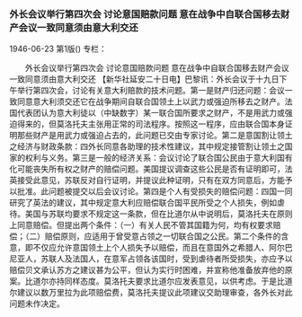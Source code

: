 ### 外长会议举行第四次会  讨论意国赔款问题  意在战争中自联合国移去财产会议一致同意须由意大利交还

1946-06-23
第1版()
专栏：

　　外长会议举行第四次会
    讨论意国赔款问题
    意在战争中自联合国移去财产会议一致同意须由意大利交还
    【新华社延安二十日电】巴黎讯：外长会议于十九日下午举行第四次会，讨论有关意大利赔款的技术问题。第一是财产归还问题：会议一致同意意大利须交还它在战争期间自联合国领土上以武力或强迫所移去之财产。法国代表团认为意大利徒以（中缺数字）某一联合国所要求之财产，不是用武力或强迫得来的，但莫洛托夫主张用正常的司法程序。按照这一程序，应由联合国本身证明那些财产是用武力或强迫占去的，此问题已交由专家讨论。第二是意国割让领土之经济与财政条款：四外长同意各助理的技术性建议，其中规定接管割让领土之国家的权利与义务。第三是一般的经济关系：会议讨论了联合国公民由于意大利国有化可能丧失所有权之财产的赔偿问题。美国提议调查这些公民是否有证明即可，法英接受此意见，苏联反对自行证明，并提议此种证明，只有在双方同意后，方能予以批准。此问题被提交以后会议讨论。第四是个人有受损失的赔偿问题：四国一同研究了英法的建议，其中规定意大利应赔偿联合国平民所受之个人损失，例如虐待。美国与苏联均要求不规定这一条款，但在比道尔从中说明后，莫洛托夫在原则上同意赔偿。但提出两个条件：（一）有关人民不管其国籍为何，均有权要求赔偿；（二）赔偿原则，应适用于曾受意占领之一切联合国之公民。第二个条件的含意，即不仅应允许意国领土上个人损失予以赔偿，而且在意国外之希腊人、阿尔巴尼亚人，苏联人及法国人，在意军占领各该国时，受到虐待者所受损失，亦应予以赔偿贝文承认苏方之建议甚为公平，但认为实行时困难，并宣称他准备放弃他的原案。比道尔亦持同样态度。莫洛托夫要求比道尔应发表意见，以供考虑。于是比道尔建议以数万里拉为此项赔偿费，莫洛托夫提议此项建议交助理审查，各外长对此问题未作决定。
